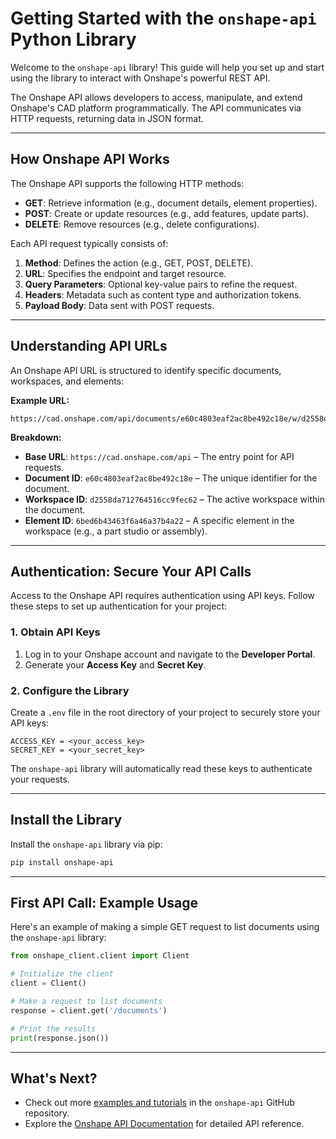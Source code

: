 # Getting Started with the `onshape-api` Python Library

Welcome to the `onshape-api` library! This guide will help you set up and start using the library to interact with Onshape's powerful REST API.

The Onshape API allows developers to access, manipulate, and extend Onshape's CAD platform programmatically. The API communicates via HTTP requests, returning data in JSON format.

---

## How Onshape API Works

The Onshape API supports the following HTTP methods:

- **GET**: Retrieve information (e.g., document details, element properties).
- **POST**: Create or update resources (e.g., add features, update parts).
- **DELETE**: Remove resources (e.g., delete configurations).

Each API request typically consists of:

1. **Method**: Defines the action (e.g., GET, POST, DELETE).
2. **URL**: Specifies the endpoint and target resource.
3. **Query Parameters**: Optional key-value pairs to refine the request.
4. **Headers**: Metadata such as content type and authorization tokens.
5. **Payload Body**: Data sent with POST requests.

---

## Understanding API URLs

An Onshape API URL is structured to identify specific documents, workspaces, and elements:

**Example URL:**

```
https://cad.onshape.com/api/documents/e60c4803eaf2ac8be492c18e/w/d2558da712764516cc9fec62/e/6bed6b43463f6a46a37b4a22
```

**Breakdown:**

- **Base URL**: `https://cad.onshape.com/api` – The entry point for API requests.
- **Document ID**: `e60c4803eaf2ac8be492c18e` – The unique identifier for the document.
- **Workspace ID**: `d2558da712764516cc9fec62` – The active workspace within the document.
- **Element ID**: `6bed6b43463f6a46a37b4a22` – A specific element in the workspace (e.g., a part studio or assembly).

---

## Authentication: Secure Your API Calls

Access to the Onshape API requires authentication using API keys. Follow these steps to set up authentication for your project:

### 1. Obtain API Keys

1. Log in to your Onshape account and navigate to the **Developer Portal**.
2. Generate your **Access Key** and **Secret Key**.

### 2. Configure the Library

Create a `.env` file in the root directory of your project to securely store your API keys:

```plaintext
ACCESS_KEY = <your_access_key>
SECRET_KEY = <your_secret_key>
```

The `onshape-api` library will automatically read these keys to authenticate your requests.

---

## Install the Library

Install the `onshape-api` library via pip:

```sh
pip install onshape-api
```

---

## First API Call: Example Usage

Here's an example of making a simple GET request to list documents using the `onshape-api` library:

```py
from onshape_client.client import Client

# Initialize the client
client = Client()

# Make a request to list documents
response = client.get('/documents')

# Print the results
print(response.json())
```

---

## What's Next?

- Check out more [examples and tutorials](tutorials.md) in the `onshape-api` GitHub repository.
- Explore the [Onshape API Documentation](https://onshape-public.github.io/docs/) for detailed API reference.
